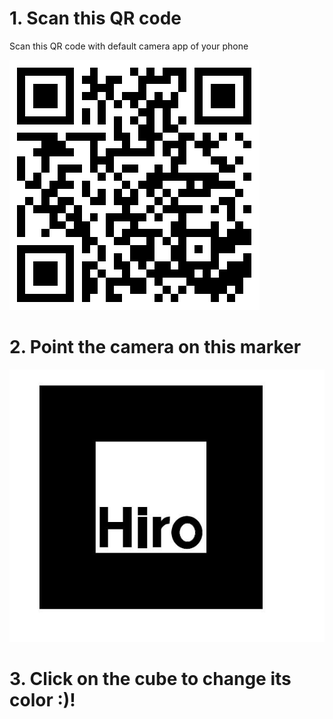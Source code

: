 # 1. Scan this QR code

Scan this QR code with default camera app of your phone


![QRCode](qrcode.png)

# 2. Point the camera on this marker

![Marker](HIRO.jpg)

# 3. Click on the cube to change its color :)!
